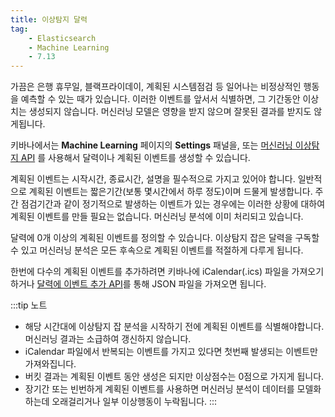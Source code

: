 ```yaml
---
title: 이상탐지 달력
tag:
    - Elasticsearch
    - Machine Learning
    - 7.13
---
```


가끔은 은행 휴무일, 블랙프라이데이, 계획된 시스템점검 등 일어나는 비정상적인 행동을 예측할 수 있는 때가 있습니다.
이러한 이벤트를 앞서서 식별하면, 그 기간동안 이상치는 생성되지 않습니다.
머신러닝 모델은 영향을 받지 않으며 잘못된 결과를 받지도 않게됩니다.

키바나에서는 **Machine Learning** 페이지의 **Settings** 패널을, 또는 [머신러닝 이상탐지 API](ml-apis.md) 를 사용해서 달력이나 계획된 이벤트를 생성할 수 있습니다.

계획된 이벤트는 시작시간, 종료시간, 설명을 필수적으로 가지고 있어야 합니다.
일반적으로 계획된 이벤트는 짧은기간(보통 몇시간에서 하루 정도)이며 드물게 발생합니다.
주간 점검기간과 같이 정기적으로 발생하는 이벤트가 있는 경우에는 이러한 상황에 대하여 계획된 이벤트를 만들 필요는 없습니다.
머신러닝 분석에 이미 처리되고 있습니다.

달력에 0개 이상의 계획된 이벤트를 정의할 수 있습니다.
이상탐지 잡은 달력을 구독할 수 있고 머신러닝 분석은 모든 후속으로 계획된 이벤트를 적절하게 다루게 됩니다.

한번에 다수의 계획된 이벤트를 추가하려면 키바나에 iCalendar(.ics) 파일을 가져오기하거나 [달력에 이벤트 추가 API](ml-post-calendar-event.md)를 통해 JSON 파일을 가져오면 됩니다.

:::tip 노트
* 해당 시간대에 이상탐지 잡 분석을 시작하기 전에 계획된 이벤트를 식별해야합니다.
  머신러닝 결과는 소급하여 갱신하지 않습니다.
* iCalendar 파일에서 반복되는 이벤트를 가지고 있다면 첫번째 발생되는 이벤트만 가져와집니다.
* 버킷 결과는 계획된 이벤트 동안 생성은 되지만 이상점수는 0점으로 가지게 됩니다.
* 장기간 또는 빈번하게 계획된 이벤트를 사용하면 머신러닝 분석이 데이터를 모델화 하는데 오래걸리거나 일부 이상행동이 누락됩니다.
:::

<AdsenseB />